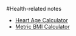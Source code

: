 #Health-related notes
-  [Heart Age Calculator](http://www.framinghamheartstudy.org/risk-functions/cardiovascular-disease/general-cvd-risk-prediction-using-bmi.php#)
-  [Metric BMI Calculator](https://www.nhlbi.nih.gov/health/educational/lose_wt/BMI/bmi-m.htm)